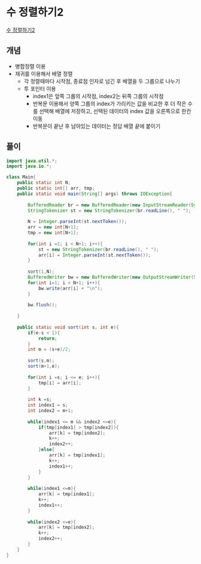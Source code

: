 # 수 정렬하기2
[수 정렬하기2](https://www.acmicpc.net/problem/2751)

## 개념
+ 병합정렬 이용
+ 재귀를 이용해서 배열 정렬
  + 각 정렬때마다 시작점, 종료점 인자로 넘긴 후 배열을 두 그룹으로 나누기 
  + 투 포인터 이용
    + index1은 앞쪽 그룹의 시작점, index2는 뒤쪽 그룹의 시작점
    + 반복문 이용해서 양쪽 그룹의 index가 가리키는 값을 비교한 후 더 작은 수를 선택해 배열에 저장하고, 선택된 데이터의 index 값을 오른쪽으로 한칸 이동
    + 반복문이 끝난 후 남아있는 데이터는 정답 배열 끝에 붙이기 

## 풀이
```java
import java.util.*;
import java.io.*;

class Main{
    public static int N;
    public static int[] arr, tmp; 
    public static void main(String[] args) throws IOException{
        
        BufferedReader br = new BufferedReader(new InputStreamReader(System.in));
        StringTokenizer st = new StringTokenizer(br.readLine(), " ");
        
        N = Integer.parseInt(st.nextToken());
        arr = new int[N+1];
        tmp = new int[N+1];
        
        for(int i =1; i < N+1; i++){
            st = new StringTokenizer(br.readLine(), " ");
            arr[i] = Integer.parseInt(st.nextToken());
        }
        
        sort(1,N);
        BufferedWriter bw = new BufferedWriter(new OutputStreamWriter(System.out));
        for(int i=1; i < N+1; i++){
            bw.write(arr[i] + "\n");
        }
        
        bw.flush();
           
    }
    
    public static void sort(int s, int e){
        if(e-s < 1){
            return; 
        }
        int m = (s+e)/2;
        
        sort(s,m);
        sort(m+1,e);
        
        for(int i =s; i <= e; i++){
            tmp[i] = arr[i];
        }
        
        int k =s;
        int index1 = s;
        int index2 = m+1; 
        
        while(index1 <= m && index2 <=e){
            if(tmp[index1] > tmp[index2]){
                arr[k] = tmp[index2];
                k++;
                index2++;
            }else{
                arr[k] = tmp[index1];
                k++;
                index1++;
            }
        }
        
        while(index1 <=m){
            arr[k] = tmp[index1];
            k++;
            index1++;
        }
        
        while(index2 <=e){
            arr[k] = tmp[index2];
            k++;
            index2++;
        }
    }
}
```